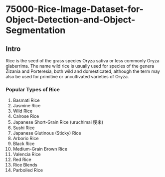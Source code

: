 # 75000-Rice-Image-Dataset-for-Object-Detection-and-Object-Segmentation

## Intro
Rice is the seed of the grass species Oryza sativa or less commonly Oryza glaberrima. The name wild rice is usually used for species of the genera Zizania and Porteresia, both wild and domesticated, although the term may also be used for primitive or uncultivated varieties of Oryza.

### Popular Types of Rice
1. Basmati Rice
2. Jasmine Rice
3. Wild Rice
4. Calrose Rice
5. Japanese Short-Grain Rice (uruchimai 粳米)
6. Sushi Rice
7. Japanese Glutinous (Sticky) Rice
8. Arborio Rice 
9. Black Rice
10. Medium-Grain Brown Rice
11. Valencia Rice
12. Red Rice
13. Rice Blends
14. Parboiled Rice
